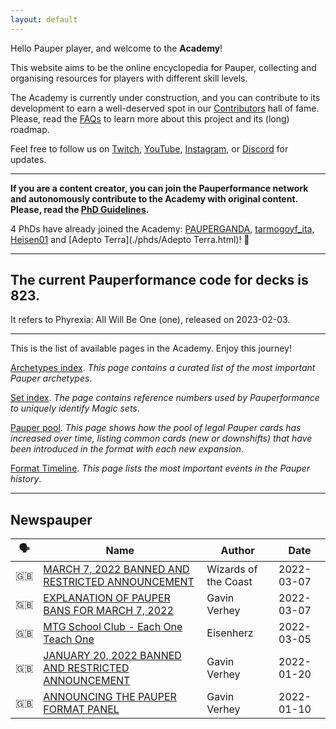 ```yaml
---
layout: default
---
```


<!-- This page is automatically generated by Myr: do not update it manually. -->
<!-- Changes directly applied here will be lost. -->
<!-- If you plan to update this page, please update the template at https://github.com/Pauperformance/pauperformance-bot -->
<!-- Templates can be found under pauperformance-bot/resources/templates/ -->

Hello Pauper player, and welcome to the **Academy**!

This website aims to be the online encyclopedia for Pauper, collecting and organising resources for players with different skill levels.

The Academy is currently under construction, and you can contribute to its development to earn a well-deserved spot in our [Contributors](./pages/contributors.html) hall of fame.
Please, read the [FAQs](./pages/faq.html) to learn more about this project and its (long) roadmap.

Feel free to follow us on [Twitch](https://www.twitch.tv/pauperformance), [YouTube](https://www.youtube.com/channel/UCDUiIskNnmuJ3XJ1SdQqs0A), [Instagram](https://www.instagram.com/pauperformance/), or [Discord](https://discord.gg/fYQbpjjkQ3) for updates.

---

**If you are a content creator, you can join the Pauperformance network and autonomously contribute to the Academy with original content.
Please, read the [PhD Guidelines](./pages/phd_guidelines.html).**

4 PhDs have already joined the Academy: [PAUPERGANDA](./phds/PAUPERGANDA.html), [tarmogoyf_ita](./phds/tarmogoyf_ita.html), [Heisen01](./phds/Heisen01.html) and [Adepto Terra](./phds/Adepto Terra.html)! 🎉

---

## The current Pauperformance code for decks is **823**.
It refers to Phyrexia: All Will Be One (one), released on 2023-02-03.

---

This is the list of available pages in the Academy.
Enjoy this journey!

[Archetypes index](./pages/archetypes_index.html). _This page contains a curated list of the most important Pauper archetypes_.

[Set index](./pages/set_index.html). _The page contains reference numbers used by Pauperformance to uniquely identify Magic sets_.

[Pauper pool](./pages/pauper_pool.html). _This page shows how the pool of legal Pauper cards has increased over time, listing common cards (new or downshifts) that have been introduced in the format with each new expansion_.

[Format Timeline](./pages/format_timeline.html). _This page lists the most important events in the Pauper history_.

---

## **Newspauper**

| 🗣️ | Name | Author | Date |
| -- | ---- | ------ | ---- |
| 🇬🇧 | [MARCH 7, 2022 BANNED AND RESTRICTED ANNOUNCEMENT](https://magic.wizards.com/en/articles/archive/news/march-7-2022-banned-and-restricted-announcement) | Wizards of the Coast | 2022-03-07   |
| 🇬🇧 | [EXPLANATION OF PAUPER BANS FOR MARCH 7, 2022](https://magic.wizards.com/en/articles/archive/news/explanation-pauper-bans-march-7-2022) | Gavin Verhey | 2022-03-07   |
| 🇬🇧 | [MTG School Club - Each One Teach One](https://www.youtube.com/watch?v=orMPmImTFN4) | Eisenherz | 2022-03-05   |
| 🇬🇧 | [JANUARY 20, 2022 BANNED AND RESTRICTED ANNOUNCEMENT](https://magic.wizards.com/en/articles/archive/news/january-20-2022-banned-and-restricted-announcement) | Gavin Verhey | 2022-01-20   |
| 🇬🇧 | [ANNOUNCING THE PAUPER FORMAT PANEL](https://magic.wizards.com/en/articles/archive/news/announcing-pauper-format-panel-2022-01-10) | Gavin Verhey | 2022-01-10   |

